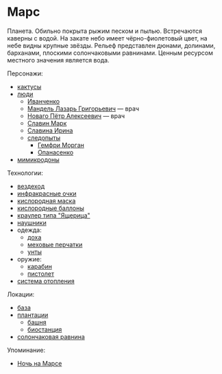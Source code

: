 Марс
====

Планета.
Обильно покрыта рыжим песком и пылью.
Встречаются каверны с водой.
На закате небо имеет чёрно-фиолетовый цвет, на небе видны крупные звёзды.
Рельеф представлен дюнами, долинами, барханами, плоскими солончаковыми равнинами.
Ценным ресурсом местного значения является вода.

Персонажи:
- [кактусы](../persons/cactus.md)
- [люди](../persons/chelovek.md)
  - [Иванченко](../persons/ivanchenko.md)
  - [Мандель Лазарь Григорьевич](../persons/mandel_lazar_grigorevich.md) — врач
  - [Новаго Пётр Алексеевич](../persons/novago_petr_alekseevich.md) — врач
  - [Славин Марк](../persons/slavin_mark.md)
  - [Славина Ирина](../persons/slavina_irina.md)
  - [следопыты](../persons/sledopyty.md)
    - [Гемфри Морган](../persons/gemfri_morgan.md)
    - [Опанасенко](../persons/opanasenko.md)
- [мимикродоны](../persons/mimikrodon.md)

Технологии:
- [вездеход](../technology/vezdehod.md)
- [инфракрасные очки](../technology/infrakrasnye_ochki.md)
- [кислородная маска](../technology/kislorodnaya_maska.md)
- [кислородные баллоны](../technology/pers_kislorodnye_balony.md)
- [краулер типа "Ящерица"](../technology/krauler_tipa_yashcherica.md)
- [наушники](../technology/naushniki.md)
- одежда:
  - [доха](../technology/doha.md)
  - [меховые перчатки](../technology/mehovye_perchatki.md)
  - [унты](../technology/unty.md)
- оружие:
  - [карабин](../technology/karabin.md)
  - [пистолет](../technology/pistolet.md)
- [система отопления](../technology/pers_sistema_otopleniya.md)

Локации:
- [база](mars_baza.md)
- [плантации](mars_plantacii.md)
  - [башня](mars_plantacii_bashnya.md)
  - [биостанция](mars_plantacii_biostantsiya.md)
- [солончаковая равнина](mars_solonchak.md)

Упоминание:
- [Ночь на Марсе](../literature/noch_na_marse.md)